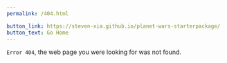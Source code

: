 ```yaml
---
permalink: /404.html

button_link: https://steven-xia.github.io/planet-wars-starterpackage/
button_text: Go Home
---
```



`Error 404`, the web page you were looking for was not found.